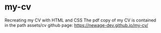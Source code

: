 # my-cv
Recreating my CV with HTML and CSS
The pdf copy of my CV is contained in the path assets/cv
github page: https://newage-dev.github.io/my-cv/